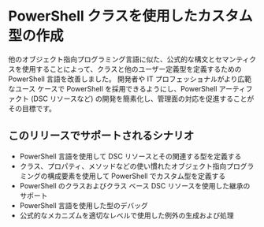 # <a name="creating-custom-types-using-powershell-classes"></a>PowerShell クラスを使用したカスタム型の作成

他のオブジェクト指向プログラミング言語に似た、公式的な構文とセマンティクスを使用することによって、クラスと他のユーザー定義型を定義するための PowerShell 言語を改善しました。 開発者や IT プロフェッショナルがより広範なユース ケースで PowerShell を採用できるようにし、PowerShell アーティファクト (DSC リソースなど) の開発を簡素化し、管理面の対応を促進することがその目標です。

## <a name="supported-scenarios-in-this-release"></a>このリリースでサポートされるシナリオ

-   PowerShell 言語を使用して DSC リソースとその関連する型を定義する
-   クラス、プロパティ、メソッドなどの使い慣れたオブジェクト指向プログラミングの構成要素を使用して PowerShell でカスタム型を定義する
-   PowerShell のクラスおよびクラス ベース DSC リソースを使用した継承のサポート
-   PowerShell 言語を使用した型のデバッグ
-   公式的なメカニズムを適切なレベルで使用した例外の生成および処理